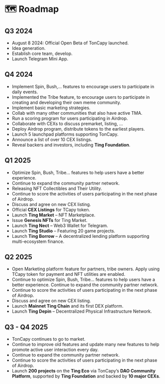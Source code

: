 # 🗺️ Roadmap

## **Q3 2024**&#x20;

* &#x20;August 8 2024: Official Open Beta of TonCapy launched.&#x20;
* &#x20;Idea generation.&#x20;
* &#x20;Establish core team, develop.&#x20;
* &#x20;Launch Telegram Mini App.&#x20;

## **Q4 2024**&#x20;

* Implement Spin, Bush,... features to encourage users to participate in daily events.
* Implemented the Tribe feature, to encourage users to participate in creating and developing their own meme community.
* Implement basic marketing strategies.
* Collab with many other communities that also have active TMA.
* Run a scoring program for users participating in Airdrop.
* Collaborate with CEXs to discuss premarket, listing, ...
* Deploy Airdrop program, distribute tokens to the earliest players.
* Launch 5 launchpad platforms supporting TonCapy.
* Announce a list of over 10 CEX listings.
* Reveal backers and investors, including **Ting Foundation**.

## **Q1 2025**&#x20;

* Optimize Spin, Bush, Tribe... features to help users have a better experience.&#x20;
* Continue to expand the community partner network.
* Releasing NFT Collectibles and Their Utility.&#x20;
* Continue to score the activities of users participating in the next phase of Airdrop.&#x20;
* Discuss and agree on new CEX listing.
* Official **CEX Listings** for TCapy token.
* Launch **Ting Market** – NFT Marketplace.
* Issue **Genesis NFTs** for Ting Market.
* Launch **Ting Nect** – Web3 Wallet for Telegram.
* Launch **Ting Studio** – Featuring 20 game projects.
* Launch **Ting Borrow** – A decentralized lending platform supporting multi-ecosystem finance.

## **Q2 2025**&#x20;

* Open Marketing platform feature for partners, tribe owners. Apply using TCapy token for payment and NFT utilities are enabled.&#x20;
* Continue to optimize Spin, Bush, Tribe... features to help users have a better experience. Continue to expand the community partner network.&#x20;
* Continue to score the activities of users participating in the next phase of Airdrop.&#x20;
* Discuss and agree on new CEX listing.
* Launch **Mainnet Ting Chain** and its first DEX platform.
* Launch **Ting Depin** – Decentralized Physical Infrastructure Network.

## **Q3 - Q4 2025**&#x20;

* TonCapy continues to go to market.&#x20;
* Continue to improve old features and update many new features to help promote active user interaction every day.&#x20;
* Continue to expand the community partner network.&#x20;
* Continue to score the activities of users participating in the next phase of Airdrop.
* Launch **200 projects** on the **Ting Eco** via TonCapy’s **DAO Community Platform**, supported by **Ting Foundation** and backed by **10 major CEXs**.
